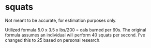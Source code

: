 # squats

Not meant to be accurate, for estimation purposes only. 

Utilized formula 5.0 x 3.5 x lbs/200 = cals burned per 60s. The original formula assumes an individual will 
perform 40 squats per second. I've changed this to 25 based on personal research.

